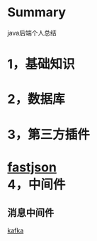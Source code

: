 # Summary
java后端个人总结

1，基础知识
========
2，数据库
========
3，第三方插件
======
 [fastjson](https://github.com/raotaoyi/Summary/blob/master/%E7%AC%AC%E4%B8%89%E6%96%B9jar%E5%8C%85/fastjson)</br>
4，中间件
==========
   消息中间件
-----------
[kafka]()</br>


